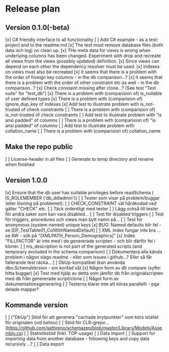 ﻿# Release plan

## Version 0.1.0(-beta)

[x] C# friendly interface to all functionality
[ ] Add C# example - as a test-project and to the readme.md
[x] The test most remove database files (both data och log) on clean up. 
[x] THe meta data for views is wrong when underlying columns has been changed. Experiment with drop and recreate all views from the views (possibly updated) definition.
    [x] Since views can depend on each other the dependency resolver must be used.
    [x] Indexes on views must also be recreated
[x] It seems that there is a problem with the order of foreign key columns - in the db comparison...?
[x] It seems that there is a problem with the order of other constraint etc as well - in the db comparison...?
[x] Check constaint missing after clone...? (See test "Test suite" for "test_db")
[x] There is a problem with (comparision of) is_nullable of user defined types
[x] There is a problem with (comparision of) ignore_dup_key of indexes 
[x] Add test to illustrate problem with is_not-trusted of check constraints
[ ] There is a problem with (comparision of) is_not-trusted of check constraints
[ ] Add test to illustrate problem with "is ansi padded" of columns
[ ] There is a problem with (comparision of) "is ansi padded" of columns
[ ] Add test to illustrate problem with collation_name
[ ] There is a problem with (comparision of) collation_name


## Make the repo public

[ ] License-header in all files
[ ] Generate to temp directory and rename when finished

## Version 1.0.0

[x] Ensure that the db user has suitable privileges before readSchema ( IS_ROLEMEMBER ('db_ddladmin'))
[ ] Tester som visar på problem/buggar (eller lösning på problemet):
    [ ] CHECK_CONSTRAINT väl hårdkodad vad gäller "CHECK" etc. 
        [ ] Täck ordentligt med tester
        [ ] Lägg också till tester för andra saker som kan vara disabled...
    [ ] Test för disabled triggers
    [ ] Test för triggers, procedures och views man bytt namn på...
    [ ] Test for anonymous (system named) unique keys
    [x] BUG: Named defaults blir fel - se [DF_TestTable01_ColWithNamedDefault]
    [ ] XML index fungar inte bra ... se AW - sök på "[XMLPATH_Person_Demographics]"
    [x] Index "FILLFACTOR" är inte med i de genererade scripten - och blir därför fel i kloner.
[ ] ms_description is not part of the generated scripts (and temporary excluded in the schema comparison)
[ ] Dokumentera alla kända problem i någon slags readme - eller som issues i github...? Eller så får fallerande test räcka...
[ ] DbUp-kompatibel (kan använda dbo.SchemaVersion - om konfad så) 
[x] Någon form av db compare (syfte: hitta buggar)
[x] Test med hjälp av detta som jämför db från originalscripten med db från genererade script/clone
[ ] Något form av dokumentationsgenerering
[ ] Testerna klarar inte att köras parallellt - pga delade mappar?
 
## Kommande version

[ ] ("DbUp") Stöd för att generera "cachade brytpunkter" som körs istället för originalen (vid behov)
[ ] Stöd för CLR-grejor... (https://github.com/sethreno/schemazen/blob/master/Library/Models/Assembly.cs)
[ ] Statistikstöd (Inkl. TOP-usage)
[ ] Data import
[ ] Support for importing data from another database - following keys and copy data recursivly ...?
[ ] Data export